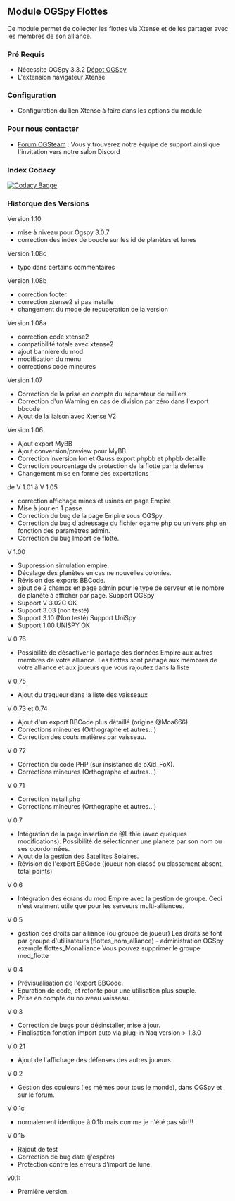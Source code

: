## Module OGSpy Flottes

Ce module permet de collecter les flottes via Xtense et de les partager avec les membres de son alliance.

### Pré Requis ###

* Nécessite OGSpy 3.3.2 [Dépot OGSpy](https://github.com/ogsteam/ogspy)
* L'extension navigateur Xtense

### Configuration ###

* Configuration du lien Xtense à faire dans les options du module

### Pour nous contacter ###

* [Forum OGSteam](https://forum.ogsteam.eu) : Vous y trouverez notre équipe de support ainsi que l'invitation vers notre salon Discord

### Index Codacy ###

[![Codacy Badge](https://api.codacy.com/project/badge/Grade/fc6e356107664a3e9c4af45568cbb123)](https://www.codacy.com/project/OGSteam/mod-flottes/dashboard?utm_source=github.com&amp;utm_medium=referral&amp;utm_content=OGSteam/mod-flottes&amp;utm_campaign=Badge_Grade_Dashboard)

### Historque des Versions ###

Version 1.10
- mise à niveau pour Ogspy 3.0.7
- correction des index de boucle sur les id de planètes et lunes

Version 1.08c
- typo dans certains commentaires

Version 1.08b
- correction footer
- correction xtense2 si pas installe
- changement du mode de recuperation de la version

Version 1.08a
- correction code xtense2
- compatibilité totale avec xtense2
- ajout banniere du mod
- modification du menu
- corrections code mineures

Version 1.07
- Correction de la prise en compte du séparateur de milliers
- Correction d'un Warning en cas de division par zéro dans l'export bbcode
- Ajout de la liaison avec Xtense V2

Version 1.06
- Ajout export MyBB
- Ajout conversion/preview pour MyBB
- Correction inversion Ion et Gauss export phpbb et phpbb detaille
- Correction pourcentage de protection de la flotte par la defense
- Changement mise en forme des exportations

de V 1.01 à V 1.05
- correction affichage mines et usines en page Empire
- Mise à jour en 1 passe
- Correction du bug de la page Empire sous OGSpy.
- Correction du bug d'adressage du fichier ogame.php ou univers.php en fonction des paramètres admin.
- Correction du bug Import de flotte.

V 1.00
- Suppression simulation empire.
- Décalage des planètes en cas ne nouvelles colonies.
- Révision des exports BBCode.
- ajout de 2 champs en page admin pour le type de serveur et le nombre de planète à afficher par page.
Support OGSpy
- Support V 3.02C  OK
- Support 3.03 (non testé)
- Support 3.10 (Non testé)
Support UniSpy
- Support 1.00 UNISPY OK

V 0.76
- Possibilité de désactiver le partage des données Empire aux autres membres de votre alliance.
Les flottes sont partagé aux membres de votre alliance et aux joueurs que vous rajoutez dans la liste

V 0.75
- Ajout du traqueur dans la liste des vaisseaux

V 0.73 et 0.74
- Ajout d'un export BBCode plus détaillé (origine @Moa666).
- Corrections mineures (Orthographe et autres...)
- Correction des couts matières par vaisseau.


V 0.72
- Correction du code PHP (sur insistance de oXid_FoX).
- Corrections mineures (Orthographe et autres...)

V 0.71
- Correction install.php
- Corrections mineures (Orthographe et autres...)

V 0.7
- Intégration de la page insertion de @Lithie (avec quelques modifications). Possibilité de sélectionner une planète par son nom ou ses coordonnées.
- Ajout de la gestion des Satellites Solaires.
- Révision de l'export BBCode (joueur non classé ou classement absent, total points)

V 0.6
- Intégration des écrans du mod Empire avec la gestion de groupe. Ceci n'est vraiment utile que pour les serveurs multi-alliances.

V 0.5
- gestion des droits par alliance (ou groupe de joueur)
Les droits se font par groupe d'utilisateurs (flottes_nom_alliance) - administration OGSpy
exemple flottes_Monalliance
Vous pouvez supprimer le groupe mod_flotte

V 0.4
- Prévisualisation de l'export BBCode.
- Epuration de code, et refonte pour une utilisation plus souple.
- Prise en compte du nouveau vaisseau.


V 0.3
- Correction de bugs pour désinstaller, mise à jour.
- Finalisation fonction import auto via plug-in Naq version > 1.3.0

V 0.21
- Ajout de l'affichage des défenses des autres joueurs.

V 0.2
- Gestion des couleurs (les mêmes pour tous le monde), dans OGSpy et sur le forum.

V 0.1c
- normalement identique à 0.1b mais comme je n'été pas sûr!!!

V 0.1b
- Rajout de test
- Correction de bug date (j'espère)
- Protection contre les erreurs d'import de lune.

v0.1:
- Première version.

